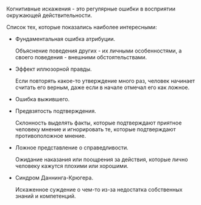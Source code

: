 Когнитивные искажения - это регулярные ошибки в восприятии окружающей действительности.



Список тех, которые показались наиболее интересными:

* Фундаментальная ошибка атрибуции.

  Объяснение поведения других - их личными особенностями, а своего поведения - внешними обстоятельствами.

* Эффект иллюзорной правды.

  Если повторять какое-то утверждение много раз, человек начинает считать его верным, даже если в начале отмечал его как ложное.

* Ошибка выжившего.

* Предвзятость подтверждения.

  Склонность выделять факты, которые подтверждают приятное человеку мнение и игнорировать те, которые подтверждают противоположное мнение.

* Ложное представление о справедливости.

  Ожидание наказания или поощрения за действия, которые лично человеку кажутся плохими или хорошими.

* Синдром Даннинга-Крюгера.

  Искаженное суждение о чем-то из-за недостатка собственных знаний и компетенций.